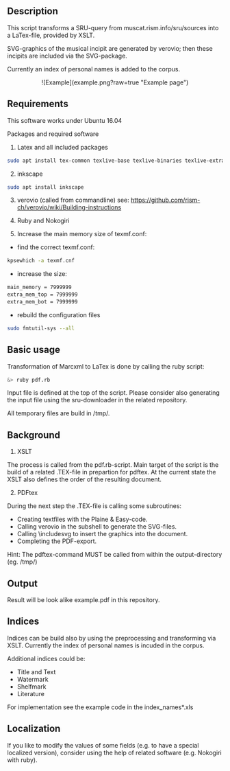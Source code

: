 Description
-----------
This script transforms a SRU-query from muscat.rism.info/sru/sources into a LaTex-file, provided by XSLT.

SVG-graphics of the musical incipit are generated by verovio; then these incipits are included via the SVG-package.

Currently an index of personal names is added to the corpus.
<p align="center">
![Example](example.png?raw=true "Example page")
</p>

Requirements
-------------
This software works under Ubuntu 16.04

Packages and required software

1. Latex and all included packages
```bash
sudo apt install tex-common texlive-base texlive-binaries texlive-extra-utils texlive-font-utils texlive-fonts-recommended texlive-generic-recommended texlive-latex-base texlive-latex-extra texlive-latex-recommended texlive-pictures texlive-pstricks
```
2. inkscape
```bash
sudo apt install inkscape 
```
3. verovio (called from commandline)
see: https://github.com/rism-ch/verovio/wiki/Building-instructions

4. Ruby and Nokogiri

5. Increase the main memory size of texmf.conf:
* find the correct texmf.conf: 
```bash
kpsewhich -a texmf.cnf
```
* increase the size:
```latex
main_memory = 7999999
extra_mem_top = 7999999
extra_mem_bot = 7999999
```
* rebuild the configuration files
```bash
sudo fmtutil-sys --all
```

Basic usage
-----------

Transformation of Marcxml to LaTex is done by calling the ruby script:
```bash
&> ruby pdf.rb
```
Input file is defined at the top of the script. Please consider also generating the input file using the sru-downloader in the related repository.

All temporary files are build in /tmp/.

Background
-----------

1. XSLT

The process is called from the pdf.rb-script. Main target of the script is the build of a related .TEX-file in prepartion for pdftex. At the current state the XSLT also defines the order of the resulting document.

2. PDFtex

During the next step the .TEX-file is calling some subroutines:
* Creating textfiles with the Plaine & Easy-code.
* Calling verovio in the subshell to generate the SVG-files.
* Calling \includesvg to insert the graphics into the document.
* Completing the PDF-export.

Hint: The pdftex-command MUST be called from within the output-directory (eg. /tmp/)

Output
------
Result will be look alike example.pdf in this repository.

Indices
-------
Indices can be build also by using the preprocessing and transforming via XSLT. Currently the index of personal names is incuded in the corpus.

Additional indices could be:
* Title and Text
* Watermark
* Shelfmark
* Literature

For implementation see the example code in the index_names*.xls

Localization
--------------

If you like to modify the values of some fields (e.g. to have a special localized version), consider using the help of related software (e.g. Nokogiri with ruby).


